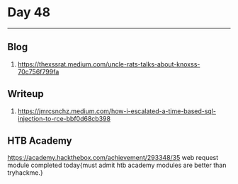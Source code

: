 # Day 48
___
## Blog
1. https://thexssrat.medium.com/uncle-rats-talks-about-knoxss-70c756f799fa
## Writeup
1. https://jmrcsnchz.medium.com/how-i-escalated-a-time-based-sql-injection-to-rce-bbf0d68cb398

## HTB Academy 
https://academy.hackthebox.com/achievement/293348/35
web request module completed today{must admit htb academy modules are better than tryhackme.}